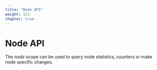 ```yaml
---
title: "Node API"
weight: 323
chapter: true
---
```


# Node API

The *node* scope can be used to query node statistics, counters or make
node specific changes.
